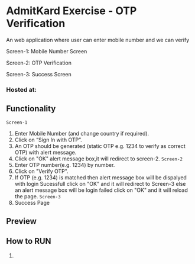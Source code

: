 # AdmitKard Exercise - OTP Verification
An web application where user can enter mobile number and we can verify

Screen-1: Mobile Number Screen

Screen-2: OTP Verification 

Screen-3: Success Screen 

### Hosted at: 

## Functionality
`Screen-1`
1. Enter Mobile Number (and change country if required).
2. Click on “Sign In with OTP”.
3. An OTP should be generated (static OTP e.g. 1234 to verify as correct OTP) with alert message.
4. Click on "OK" alert message box,it will redirect to screen-2.
`Screen-2`
5. Enter OTP number(e.g. 1234) by number.
6. Click on "Verify OTP".
7. If OTP (e.g. 1234) is matched then alert message box will be dispalyed with login Sucessfull click on "OK" and it will redirect to Screen-3 else an alert message box will be login failed click on "OK" and it will reload the page.
`Screen-3`
8. Success Page

## Preview


## How to RUN
1. 
